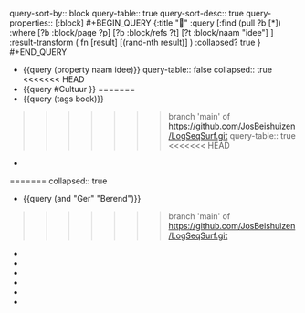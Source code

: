 query-sort-by:: block
query-table:: true
query-sort-desc:: true
query-properties:: [:block]
#+BEGIN_QUERY
{:title "🎲"
 :query [:find (pull ?b [*])
   :where 
     [?b :block/page ?p]
     [?b :block/refs ?t]
     [?t :block/naam "idee"]
 ]
 :result-transform ( fn [result] [(rand-nth result)] )
 :collapsed? true
}
#+END_QUERY

- {{query (property naam idee)}}
  query-table:: false
  collapsed:: true
<<<<<<< HEAD
- {{query #Cultuur }}
=======
- {{query (tags boek)}}
>>>>>>> branch 'main' of https://github.com/JosBeishuizen/LogSeqSurf.git
  query-table:: true
<<<<<<< HEAD
-
=======
  collapsed:: true
- {{query (and "Ger" "Berend")}}
>>>>>>> branch 'main' of https://github.com/JosBeishuizen/LogSeqSurf.git
-
-
-
-
-
-
